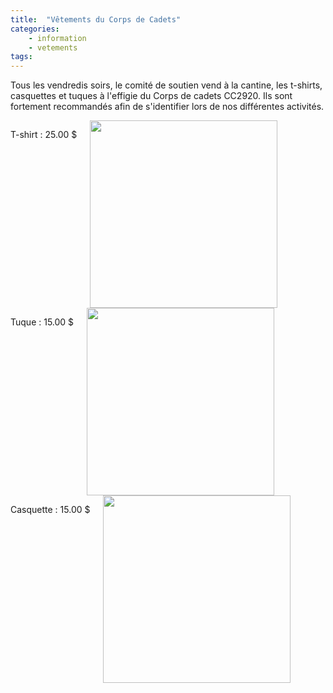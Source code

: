 ```yaml
---
title:  "Vêtements du Corps de Cadets"
categories:
    - information
    - vetements
tags:
---
```



Tous les vendredis soirs, le comité de soutien vend à la cantine, les t-shirts, casquettes et tuques à l'effigie du Corps de cadets CC2920.
Ils sont fortement recommandés afin de s'identifier lors de nos différentes activités.


<div class="row">
    <div class="medium-4 columns">
        <p>T-shirt : 25.00 $</p>
        <img src="{{ site.url }}/content/docs/accessoires/tshirt.jpg" title-="t-shirt rouge" width="300px" />
    </div>
    <div class="medium-4 columns">
        <p>Tuque : 15.00 $</p>
        <img src="{{ site.url }}/content/docs/accessoires/tuque.jpg" title-="tuque noire" width="300px"/>
    </div>
    <div class="medium-4 columns">
        <p>Casquette : 15.00 $</p>
        <img src="{{ site.url }}/content/docs/accessoires/casquette.jpg" title-="casquette noire" width="300px"/>
    </div>
   
</div>


